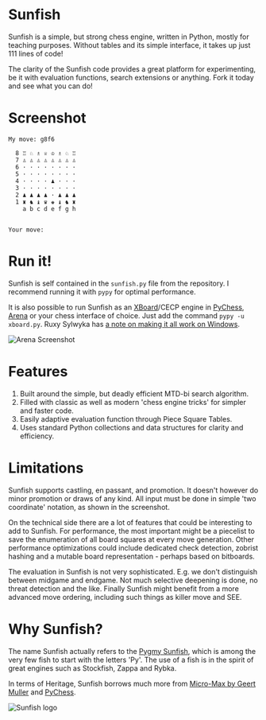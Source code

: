Sunfish
=======
Sunfish is a simple, but strong chess engine, written in Python, mostly for teaching purposes. Without tables and its simple interface, it takes up just 111 lines of code!

The clarity of the Sunfish code provides a great platform for experimenting, be it with evaluation functions, search extensions or anything. Fork it today and see what you can do!

Screenshot
==========

    My move: g8f6
    
      8 ♖ ♘ ♗ ♕ ♔ ♗ ♘ ♖
      7 ♙ ♙ ♙ ♙ ♙ ♙ ♙ ♙
      6 · · · · · · · ·
      5 · · · · · · · ·
      4 · · · · ♟ · · ·
      3 · · · · · · · ·
      2 ♟ ♟ ♟ ♟ · ♟ ♟ ♟
      1 ♜ ♞ ♝ ♛ ♚ ♝ ♞ ♜
        a b c d e f g h


    Your move:

Run it!
=======
Sunfish is self contained in the `sunfish.py` file from the repository. I recommend running it with `pypy` for optimal performance.

It is also possible to run Sunfish as an [XBoard](http://www.gnu.org/software/xboard/)/CECP engine in [PyChess](http://pychess.org), [Arena](http://www.playwitharena.com) or your chess interface of choice. Just add the command `pypy -u xboard.py`. Ruxy Sylwyka has [a note on making it all work on Windows](http://www.talkchess.com/forum/viewtopic.php?topic_view=threads&p=560462).

![Arena Screenshot](http://s29.postimg.org/89gnk99d3/Clipboard01.png)

Features
===========
1. Built around the simple, but deadly efficient MTD-bi search algorithm.
2. Filled with classic as well as modern 'chess engine tricks' for simpler and faster code.
3. Easily adaptive evaluation function through Piece Square Tables.
4. Uses standard Python collections and data structures for clarity and efficiency.

Limitations
===========
Sunfish supports castling, en passant, and promotion. It doesn't however do minor promotion or draws of any kind. All input must be done in simple 'two coordinate' notation, as shown in the screenshot.

On the technical side there are a lot of features that could be interesting to add to Sunfish. For performance, the most important might be a piecelist to save the enumeration of all board squares at every move generation. Other performance optimizations could include dedicated check detection, zobrist hashing and a mutable board representation - perhaps based on bitboards.

The evaluation in Sunfish is not very sophisticated. E.g. we don't distinguish between midgame and endgame. Not much selective deepening is done, no threat detection and the like. Finally Sunfish might benefit from a more advanced move ordering, including such things as killer move and SEE.

Why Sunfish?
============
The name Sunfish actually refers to the [Pygmy Sunfish](http://en.wikipedia.org/wiki/Pygmy_sunfish), which is among the very few fish to start with the letters 'Py'. The use of a fish is in the spirit of great engines such as Stockfish, Zappa and Rybka.

In terms of Heritage, Sunfish borrows much more from [Micro-Max by Geert Muller](http://home.hccnet.nl/h.g.muller/max-src2.html) and [PyChess](http://pychess.org).

![Sunfish logo](https://raw.github.com/thomasahle/sunfish/master/logo/sunfish_large.png)
